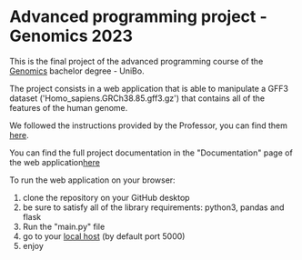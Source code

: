 # Advanced programming project - Genomics 2023
This is the final project of the advanced programming course of the [Genomics](https://corsi.unibo.it/1cycle/Genomics) bachelor degree - UniBo.

The project consists in a web application that is able to manipulate a GFF3 dataset ('Homo_sapiens.GRCh38.85.gff3.gz') that contains all of the features of the human genome.

We followed the instructions provided by the Professor, you can find them [here](MarkdownFiles/Project_specification.md).

You can find the full project documentation in the "Documentation" page of the web application[here](MarkdownFiles/Documentation.md)

To run the web application on your browser:
1. clone the repository on your GitHub desktop
2. be sure to satisfy all of the library requirements: python3, pandas and flask
3. Run the "main.py" file
4. go to your [local host](http://127.0.0.1:5000/) (by default port 5000)
5. enjoy